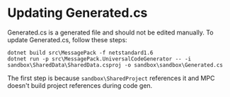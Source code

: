 ﻿# Updating Generated.cs

Generated.cs is a generated file and should not be edited manually.
To update Generated.cs, follow these steps:

	dotnet build src\MessagePack -f netstandard1.6
	dotnet run -p src\MessagePack.UniversalCodeGenerator -- -i sandbox\SharedData\SharedData.csproj -o sandbox\sandbox\Generated.cs

The first step is because `sandbox\SharedProject` references it and MPC doesn't build project references during code gen.
